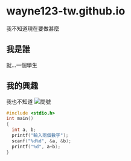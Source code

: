 # wayne123-tw.github.io
我不知道現在要做甚麼

## 我是誰
   就...一個學生
## 我的興趣
   我也不知道
![問號](https://dvblobcdnjp.azureedge.net//Content/Upload/Popular/Images/2017-06/e99e6b5e-ca6c-4c19-87b7-dfd63db6381a_m.jpg)

```c
#include <stdio.h>
int main()
{
  int a, b;
  printf("輸入兩個數字");
  scanf("%d%d", &a, &b);
  printf("%d", a+b);
}
```
 
